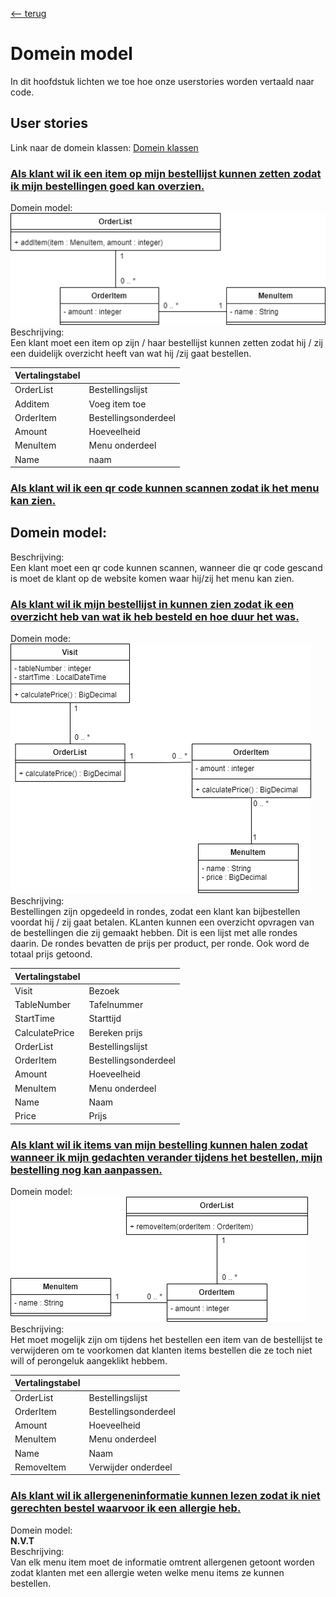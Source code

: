[<-- terug](https://github.com/nelisriebezos/planning-repo/tree/main/documentatie)
# Domein model
In dit hoofdstuk lichten we toe hoe onze userstories worden vertaald naar code.

## User stories
Link naar de domein klassen: [Domein klassen]()

### [Als klant wil ik een item op mijn bestellijst kunnen zetten zodat ik mijn bestellingen goed kan overzien.](https://github.com/nelisriebezos/planning-repo/issues/8)
Domein model: <br>
![Userstory 8](https://github.com/nelisriebezos/planning-repo/blob/main/documentatie/domeinmodel/US8_ClassDiagram.png)
<br>
Beschrijving: <br>
Een klant moet een item op zijn / haar bestellijst kunnen zetten zodat hij / zij een duidelijk overzicht heeft van wat hij /zij gaat bestellen.

|Vertalingstabel| |
|-----|-----|
|OrderList | Bestellingslijst |
|Additem | Voeg item toe |
|OrderItem | Bestellingsonderdeel |
|Amount | Hoeveelheid |
|MenuItem | Menu onderdeel |
|Name | naam |

### [Als klant wil ik een qr code kunnen scannen zodat ik het menu kan zien.](https://github.com/nelisriebezos/planning-repo/issues/9)
Domein model: <br>
-
Beschrijving: <br>
Een klant moet een qr code kunnen scannen, wanneer die qr code gescand is moet de klant op de website komen waar hij/zij het menu kan zien.


### [Als klant wil ik mijn bestellijst in kunnen zien zodat ik een overzicht heb van wat ik heb besteld en hoe duur het was.](https://github.com/nelisriebezos/planning-repo/issues/16)
Domein mode: <br>
![Userstory 16](https://github.com/nelisriebezos/planning-repo/blob/main/documentatie/domeinmodel/US16_ClassDiagram.png)
<br>
Beschrijving: <br>
Bestellingen zijn opgedeeld in rondes, zodat een klant kan bijbestellen voordat hij / zij gaat betalen. KLanten kunnen een overzicht opvragen van de bestellingen die zij gemaakt hebben. Dit is een lijst met alle rondes daarin. De rondes bevatten de prijs per product, per ronde. Ook word de totaal prijs getoond.

|Vertalingstabel| |
|-----|-----|
|Visit | Bezoek |
|TableNumber | Tafelnummer |
|StartTime | Starttijd |
|CalculatePrice | Bereken prijs |
|OrderList | Bestellingslijst |
|OrderItem | Bestellingsonderdeel |
|Amount | Hoeveelheid |
|MenuItem | Menu onderdeel |
|Name | Naam |
|Price | Prijs |

### [Als klant wil ik items van mijn bestelling kunnen halen zodat wanneer ik mijn gedachten verander tijdens het bestellen, mijn bestelling nog kan aanpassen.](https://github.com/nelisriebezos/planning-repo/issues/14)
Domein model: <br>
![Userstory 14](https://github.com/nelisriebezos/planning-repo/blob/main/documentatie/domeinmodel/US14_ClassDiagram.png) <br>
Beschrijving: <br>
Het moet mogelijk zijn om tijdens het bestellen een item van de bestellijst te verwijderen om te voorkomen dat klanten items bestellen die ze toch niet will of perongeluk aangeklikt hebbem.

|Vertalingstabel| |
|-----|-----|
|OrderList | Bestellingslijst |
|OrderItem | Bestellingsonderdeel |
|Amount | Hoeveelheid |
|MenuItem | Menu onderdeel |
|Name | Naam |
|RemoveItem | Verwijder onderdeel |

### [Als klant wil ik allergeneninformatie kunnen lezen zodat ik niet gerechten bestel waarvoor ik een allergie heb.](https://github.com/nelisriebezos/planning-repo/issues/17)
Domein model: <br>
**N.V.T** <br>
Beschrijving: <br>
Van elk menu item moet de informatie omtrent allergenen getoont worden zodat klanten met een allergie weten welke menu items ze kunnen bestellen.
